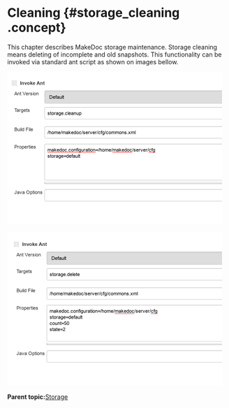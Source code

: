 # Cleaning {#storage_cleaning .concept}

This chapter describes MakeDoc storage maintenance. Storage cleaning means deleting of incomplete and old snapshots. This functionality can be invoked via standard ant script as shown on images bellow.

![](images/storage_cleanup.png "Cleaner step - cleanup - deleting incomplete snapshots")

![](images/storage_delete.png "Cleaner step - delete - deleting old snapshots (based on snapshots count to keep)")

**Parent topic:**[Storage](../storage/storage.md)

